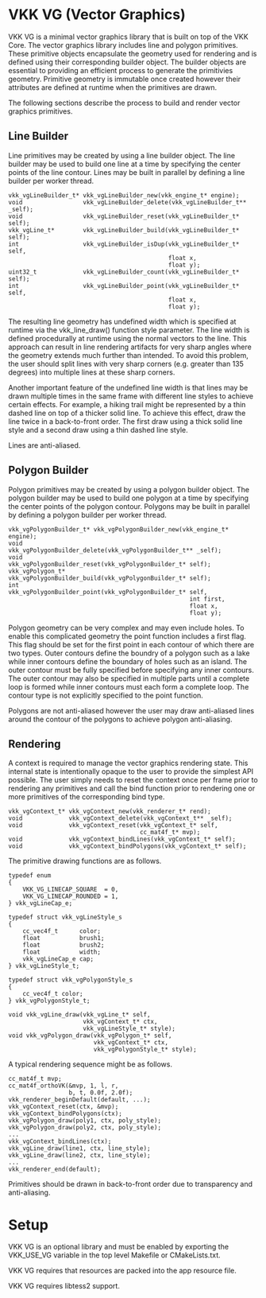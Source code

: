 VKK VG (Vector Graphics)
========================

VKK VG is a minimal vector graphics library that is built
on top of the VKK Core. The vector graphics library
includes line and polygon primitives. These primitive
objects encapsulate the geometry used for rendering and
is defined using their corresponding builder object. The
builder objects are essential to providing an efficient
process to generate the primitivies geometry. Primitive
geometry is immutable once created however their attributes
are defined at runtime when the primitives are drawn.

The following sections describe the process to build and
render vector graphics primitives.

Line Builder
------------

Line primitives may be created by using a line builder
object. The line builder may be used to build one line at a
time by specifying the center points of the line contour.
Lines may be built in parallel by defining a line builder
per worker thread.

	vkk_vgLineBuilder_t* vkk_vgLineBuilder_new(vkk_engine_t* engine);
	void                 vkk_vgLineBuilder_delete(vkk_vgLineBuilder_t** _self);
	void                 vkk_vgLineBuilder_reset(vkk_vgLineBuilder_t* self);
	vkk_vgLine_t*        vkk_vgLineBuilder_build(vkk_vgLineBuilder_t* self);
	int                  vkk_vgLineBuilder_isDup(vkk_vgLineBuilder_t* self,
	                                             float x,
	                                             float y);
	uint32_t             vkk_vgLineBuilder_count(vkk_vgLineBuilder_t* self);
	int                  vkk_vgLineBuilder_point(vkk_vgLineBuilder_t* self,
	                                             float x,
	                                             float y);

The resulting line geometry has undefined width which is
specified at runtime via the vkk\_line\_draw() function
style parameter. The line width is defined procedurally at
runtime using the normal vectors to the line. This approach
can result in line rendering artifacts for very sharp
angles where the geometry extends much further than
intended. To avoid this problem, the user should split lines
with very sharp corners (e.g. greater than 135 degrees) into
multiple lines at these sharp corners.

Another important feature of the undefined line width is
that lines may be drawn multiple times in the same frame
with different line styles to achieve certain effects. For
example, a hiking trail might be represented by a thin
dashed line on top of a thicker solid line. To achieve this
effect, draw the line twice in a back-to-front order. The
first draw using a thick solid line style and a second draw
using a thin dashed line style.

Lines are anti-aliased.

Polygon Builder
---------------

Polygon primitives may be created by using a polygon builder
object. The polygon builder may be used to build one
polygon at a time by specifying the center points of the
polygon contour. Polygons may be built in parallel by
defining a polygon builder per worker thread.

	vkk_vgPolygonBuilder_t* vkk_vgPolygonBuilder_new(vkk_engine_t* engine);
	void                    vkk_vgPolygonBuilder_delete(vkk_vgPolygonBuilder_t** _self);
	void                    vkk_vgPolygonBuilder_reset(vkk_vgPolygonBuilder_t* self);
	vkk_vgPolygon_t*        vkk_vgPolygonBuilder_build(vkk_vgPolygonBuilder_t* self);
	int                     vkk_vgPolygonBuilder_point(vkk_vgPolygonBuilder_t* self,
	                                                   int first,
	                                                   float x,
	                                                   float y);

Polygon geometry can be very complex and may even include
holes. To enable this complicated geometry the point
function includes a first flag. This flag should be set
for the first point in each contour of which there are two
types. Outer contours define the boundry of a polygon such
as a lake while inner contours define the boundary of holes
such as an island. The outer contour must be fully
specified before specifying any inner contours. The outer
contour may also be specified in multiple parts until a
complete loop is formed while inner contours must each
form a complete loop. The contour type is not explicitly
specified to the point function.

Polygons are not anti-aliased however the user may draw
anti-aliased lines around the contour of the polygons to
achieve polygon anti-aliasing.

Rendering
---------

A context is required to manage the vector graphics
rendering state. This internal state is intentionally
opaque to the user to provide the simplest API possible.
The user simply needs to reset the context once per frame
prior to rendering any primitives and call the bind
function prior to rendering one or more primitives of the
corresponding bind type.

	vkk_vgContext_t* vkk_vgContext_new(vkk_renderer_t* rend);
	void             vkk_vgContext_delete(vkk_vgContext_t** _self);
	void             vkk_vgContext_reset(vkk_vgContext_t* self,
	                                     cc_mat4f_t* mvp);
	void             vkk_vgContext_bindLines(vkk_vgContext_t* self);
	void             vkk_vgContext_bindPolygons(vkk_vgContext_t* self);

The primitive drawing functions are as follows.

	typedef enum
	{
		VKK_VG_LINECAP_SQUARE  = 0,
		VKK_VG_LINECAP_ROUNDED = 1,
	} vkk_vgLineCap_e;

	typedef struct vkk_vgLineStyle_s
	{
		cc_vec4f_t      color;
		float           brush1;
		float           brush2;
		float           width;
		vkk_vgLineCap_e cap;
	} vkk_vgLineStyle_t;

	typedef struct vkk_vgPolygonStyle_s
	{
		cc_vec4f_t color;
	} vkk_vgPolygonStyle_t;

	void vkk_vgLine_draw(vkk_vgLine_t* self,
	                     vkk_vgContext_t* ctx,
	                     vkk_vgLineStyle_t* style);
	void vkk_vgPolygon_draw(vkk_vgPolygon_t* self,
	                        vkk_vgContext_t* ctx,
	                        vkk_vgPolygonStyle_t* style);

A typical rendering sequence might be as follows.

	cc_mat4f_t mvp;
	cc_mat4f_orthoVK(&mvp, 1, l, r,
	                 b, t, 0.0f, 2.0f);
	vkk_renderer_beginDefault(default, ...);
	vkk_vgContext_reset(ctx, &mvp);
	vkk_vgContext_bindPolygons(ctx);
	vkk_vgPolygon_draw(poly1, ctx, poly_style);
	vkk_vgPolygon_draw(poly2, ctx, poly_style);
	...
	vkk_vgContext_bindLines(ctx);
	vkk_vgLine_draw(line1, ctx, line_style);
	vkk_vgLine_draw(line2, ctx, line_style);
	...
	vkk_renderer_end(default);

Primitives should be drawn in back-to-front order due to
transparency and anti-aliasing.

Setup
=====

VKK VG is an optional library and must be enabled
by exporting the VKK\_USE\_VG variable in the top level
Makefile or CMakeLists.txt.

VKK VG requires that resources are packed into the
app resource file.

VKK VG requires libtess2 support.
